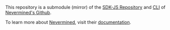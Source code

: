 This repository is a submodule (mirror) of the [SDK-JS Repository](https://github.com/nevermined-io/sdk-js) and [CLI](https://github.com/nevermined-io/cli) of [Nevermined's Github](https://github.com/nevermined-io).

To learn more about [Nevermined](https://nevermined.io/), visit their [documentation](https://docs.nevermined.io/). 
